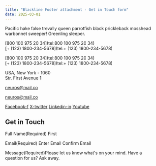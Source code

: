 ```yaml
---
title: "Blackline Footer attachment - Get in Touch form"
date: 2025-03-01
---
```


Pacific hake false trevally queen parrotfish black prickleback mosshead warbonnet sweeper! Greenling sleeper.

[800 100 975 20 34](tel:800 100 975 20 34)  
[\+ (123) 1800-234-5678](tel:+ \(123\) 1800-234-5678)

[800 100 975 20 34](tel:800 100 975 20 34)  
[\+ (123) 1800-234-5678](tel:+ \(123\) 1800-234-5678)

USA, New York - 1060  
Str. First Avenue 1

[neuros@mail.co](mailto:neuros@mail.co)

[neuros@mail.co](mailto:neuros@mail.co)

[Facebook-f](https://www.facebook.com/) [X-twitter](https://twitter.com/) [Linkedin-in](https://www.linkedin.com/) [Youtube](https://www.youtube.com/)

## Get in Touch

Full Name(Required)  First

Email(Required)  Enter Email  Confirm Email

Message(Required)Please let us know what's on your mind. Have a question for us? Ask away.
